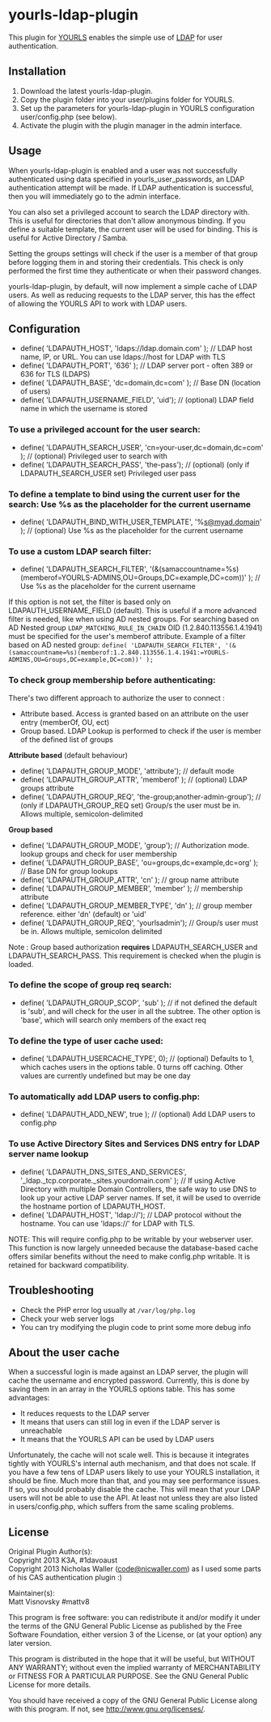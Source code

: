 yourls-ldap-plugin
==================

This plugin for [YOURLS](https://github.com/YOURLS/YOURLS) enables the simple use of [LDAP](http://en.wikipedia.org/wiki/Lightweight_Directory_Access_Protocol) for user authentication.

Installation
------------
1. Download the latest yourls-ldap-plugin.
2. Copy the plugin folder into your user/plugins folder for YOURLS.
3. Set up the parameters for yourls-ldap-plugin in YOURLS configuration user/config.php (see below).
4. Activate the plugin with the plugin manager in the admin interface.

Usage
-----
When yourls-ldap-plugin is enabled and a user was not successfully authenticated using data specified in yourls_user_passwords, an LDAP authentication attempt will be made. If LDAP authentication is successful, then you will immediately go to the admin interface.

You can also set a privileged account to search the LDAP directory with. This is useful for directories that don't allow anonymous binding. If you define a suitable template, the current user will be used for binding. This is useful for Active Directory / Samba.

Setting the groups settings will check if the user is a member of that group before logging them in and storing their credentials. This check is only performed the first time they authenticate or when their password changes.

yourls-ldap-plugin, by default, will now implement a simple cache of LDAP users. As well as reducing requests to the LDAP server, this has the effect of allowing the YOURLS API to work with LDAP users.

Configuration
-------------

  * define( 'LDAPAUTH_HOST', 'ldaps://ldap.domain.com' ); // LDAP host name, IP, or URL. You can use ldaps://host for LDAP with TLS
  * define( 'LDAPAUTH_PORT', '636' ); // LDAP server port - often 389 or 636 for TLS (LDAPS)
  * define( 'LDAPAUTH_BASE', 'dc=domain,dc=com' ); // Base DN (location of users)
  * define( 'LDAPAUTH_USERNAME_FIELD', 'uid'); // (optional) LDAP field name in which the username is stored

### To use a privileged account for the user search:
  * define( 'LDAPAUTH_SEARCH_USER', 'cn=your-user,dc=domain,dc=com' ); // (optional) Privileged user to search with
  * define( 'LDAPAUTH_SEARCH_PASS', 'the-pass'); // (optional) (only if LDAPAUTH_SEARCH_USER set) Privileged user pass

### To define a template to bind using the current user for the search: Use %s as the placeholder for the current username
  * define( 'LDAPAUTH_BIND_WITH_USER_TEMPLATE', '%s@myad.domain' ); // (optional) Use %s as the placeholder for the current username

### To use a custom LDAP search filter:
  * define( 'LDAPAUTH_SEARCH_FILTER', '(&(samaccountname=%s)(memberof=YOURLS-ADMINS,OU=Groups,DC=example,DC=com))' ); // Use %s as the placeholder for the current username

If this option is not set, the filter is based only on LDAPAUTH_USERNAME_FIELD (default).
This is useful if a more advanced filter is needed, like when using AD nested groups.
For searching based on AD Nested group `LDAP_MATCHING_RULE_IN_CHAIN` OID (1.2.840.113556.1.4.1941) must be specified for the user's memberof attribute.
Example of a filter based on AD nested group:
`define( 'LDAPAUTH_SEARCH_FILTER', '(&(samaccountname=%s)(memberof:1.2.840.113556.1.4.1941:=YOURLS-ADMINS,OU=Groups,DC=example,DC=com))' );`

### To check group membership before authenticating:

There's two different approach to authorize the user to connect :
  * Attribute based. Access is granted based on an attribute on the user entry (memberOf, OU, ect)
  * Group based. LDAP Lookup is performed to check if the user is member of the defined list of groups

**Attribute based** (default behaviour)

  * define( 'LDAPAUTH_GROUP_MODE', 'attribute'); // default mode
  * define( 'LDAPAUTH_GROUP_ATTR', 'memberof' ); // (optional) LDAP groups attribute
  * define( 'LDAPAUTH_GROUP_REQ', 'the-group;another-admin-group'); // (only if LDAPAUTH_GROUP_REQ set) Group/s the user must be in. Allows multiple, semicolon-delimited

**Group based**

  * define( 'LDAPAUTH_GROUP_MODE', 'group'); // Authorization mode. lookup groups and check for user membership
  * define( 'LDAPAUTH_GROUP_BASE', 'ou=groups,dc=example,dc=org' ); // Base DN for group lookups
  * define( 'LDAPAUTH_GROUP_ATTR', 'cn' ); // group name attribute
  * define( 'LDAPAUTH_GROUP_MEMBER', 'member' ); // membership attribute
  * define( 'LDAPAUTH_GROUP_MEMBER_TYPE', 'dn' ); // group member reference. either 'dn' (default) or 'uid'
  * define( 'LDAPAUTH_GROUP_REQ', 'yourlsadmin'); // Group/s user must be in. Allows multiple, semicolon delimited

Note : Group based authorization **requires** LDAPAUTH_SEARCH_USER and LDAPAUTH_SEARCH_PASS. This requirement is checked when the plugin is loaded.

### To define the scope of group req search:
  * define( 'LDAPAUTH_GROUP_SCOP', 'sub' ); // if not defined the default is 'sub', and will check for the user in all the subtree. The other option is 'base', which will search only members of the exact req

### To define the type of user cache used:
  * define( 'LDAPAUTH_USERCACHE_TYPE', 0); // (optional) Defaults to 1, which caches users in the options table. 0 turns off caching. Other values are currently undefined but may be one day

### To automatically add LDAP users to config.php:
  * define( 'LDAPAUTH_ADD_NEW', true ); // (optional) Add LDAP users to config.php

### To use Active Directory Sites and Services DNS entry for LDAP server name lookup
  * define( 'LDAPAUTH_DNS_SITES_AND_SERVICES', '_ldap._tcp.corporate._sites.yourdomain.com' ); // If using Active Directory with multiple Domain Controllers, the safe way to use DNS to look up your active LDAP server names.  If set, it will be used to override the hostname portion of LDAPAUTH_HOST.
  * define( 'LDAPAUTH_HOST', 'ldap://'); // LDAP protocol without the hostname. You can use 'ldaps://' for LDAP with TLS.

NOTE: This will require config.php to be writable by your webserver user. This function is now largely unneeded because the database-based cache offers similar benefits without the need to make config.php writable. It is retained for backward compatibility.

Troubleshooting
---------------
  * Check the PHP error log usually at `/var/log/php.log`
  * Check your web server logs
  * You can try modifying the plugin code to print some more debug info

About the user cache
--------------------
When a successful login is made against an LDAP server, the plugin will cache the username and encrypted password. Currently, this is done by saving them in an array in the YOURLS options table. This has some advantages:

  * It reduces requests to the LDAP server
  * It means that users can still log in even if the LDAP server is unreachable
  * It means that the YOURLS API can be used by LDAP users

Unfortunately, the cache will not scale well. This is because it integrates tightly with YOURLS's internal auth mechanism, and that does not scale. If you have a few tens of LDAP users likely to use your YOURLS installation, it should be fine. Much more than that, and you may see performance issues. If so, you should probably disable the cache. This will mean that your LDAP users will not be able to use the API. At least not unless they are also listed in users/config.php, which suffers from the same scaling problems.

License
-------
Original Plugin Author(s):<br>
Copyright 2013 K3A, #1davoaust<br>
Copyright 2013 Nicholas Waller (code@nicwaller.com) as I used some parts of his CAS authentication plugin :)

Maintainer(s):<br>
Matt Visnovsky #mattv8<br>

This program is free software: you can redistribute it and/or modify
it under the terms of the GNU General Public License as published by
the Free Software Foundation, either version 3 of the License, or
(at your option) any later version.

This program is distributed in the hope that it will be useful,
but WITHOUT ANY WARRANTY; without even the implied warranty of
MERCHANTABILITY or FITNESS FOR A PARTICULAR PURPOSE.  See the
GNU General Public License for more details.

You should have received a copy of the GNU General Public License
along with this program.  If not, see <http://www.gnu.org/licenses/>.
